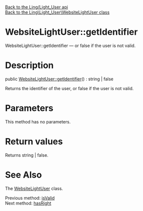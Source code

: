 [Back to the Ling/Light_User api](https://github.com/lingtalfi/Light_User/blob/master/doc/api/Ling/Light_User.md)<br>
[Back to the Ling\Light_User\WebsiteLightUser class](https://github.com/lingtalfi/Light_User/blob/master/doc/api/Ling/Light_User/WebsiteLightUser.md)


WebsiteLightUser::getIdentifier
================



WebsiteLightUser::getIdentifier — or false if the user is not valid.




Description
================


public [WebsiteLightUser::getIdentifier](https://github.com/lingtalfi/Light_User/blob/master/doc/api/Ling/Light_User/WebsiteLightUser/getIdentifier.md)() : string | false




Returns the identifier of the user,
or false if the user is not valid.




Parameters
================

This method has no parameters.


Return values
================

Returns string | false.








See Also
================

The [WebsiteLightUser](https://github.com/lingtalfi/Light_User/blob/master/doc/api/Ling/Light_User/WebsiteLightUser.md) class.

Previous method: [isValid](https://github.com/lingtalfi/Light_User/blob/master/doc/api/Ling/Light_User/WebsiteLightUser/isValid.md)<br>Next method: [hasRight](https://github.com/lingtalfi/Light_User/blob/master/doc/api/Ling/Light_User/WebsiteLightUser/hasRight.md)<br>

